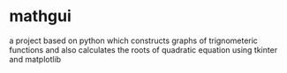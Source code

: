 # mathgui
a project based on python which constructs graphs of trignometeric functions and also calculates the roots of quadratic equation using tkinter and matplotlib
